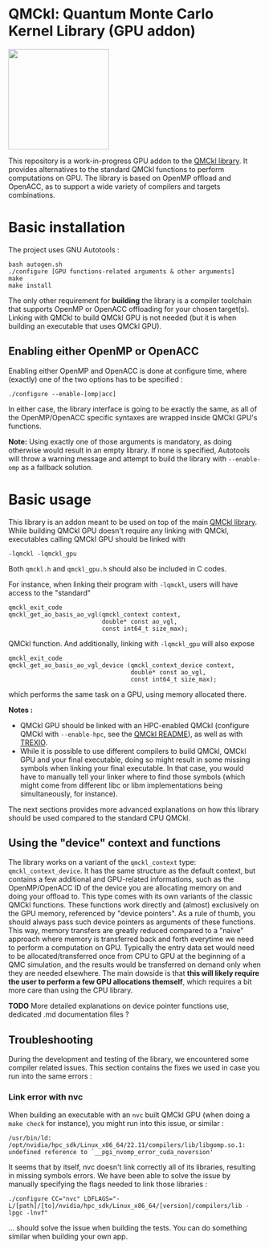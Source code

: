 # QMCkl: Quantum Monte Carlo Kernel Library (GPU addon)

<img src="https://trex-coe.eu/sites/default/files/styles/responsive_no_crop/public/2022-01/QMCkl%20code.png?itok=UvOUClA5" width=200>

This repository is a work-in-progress GPU addon to the [QMCkl library](https://github.com/TREX-CoE/qmckl). It provides alternatives to the standard QMCkl functions to perform computations on GPU. The library is based on OpenMP offload and OpenACC, as to support a wide variety of compilers and targets combinations.


# Basic installation

The project uses GNU Autotools :

```
bash autogen.sh
./configure [GPU functions-related arguments & other arguments]
make
make install
```

The only other requirement for **building** the library is a compiler toolchain that supports OpenMP or OpenACC offloading for your chosen target(s). Linking with QMCkl to build QMCkl GPU is not needed (but it is when building an executable that uses QMCkl GPU).


## Enabling either OpenMP or OpenACC

Enabling either OpenMP and OpenACC is done at configure time, where (exactly) one of the two options has to be specified :

```
./configure --enable-[omp|acc]
```

In either case, the library interface is going to be exactly the same, as all of the OpenMP/OpenACC specific syntaxes are wrapped inside  QMCkl GPU's functions.

**Note:** Using exactly one of those arguments is mandatory, as doing otherwise would result in an empty library. If none is specified, Autotools will throw a warning message and attempt to build the library with `--enable-omp` as a fallback solution.


# Basic usage

This library is an addon meant to be used on top of the main [QMCkl library](https://github.com/TREX-CoE/qmckl). While building QMCkl GPU doesn't require any linking with QMCkl, executables calling QMCkl GPU should be linked with

```
-lqmckl -lqmckl_gpu
```

Both `qmckl.h` and `qmckl_gpu.h` should also be included in C codes.

For instance, when linking their program with `-lqmckl`, users will have access to the "standard"

```
qmckl_exit_code
qmckl_get_ao_basis_ao_vgl(qmckl_context context,
                          double* const ao_vgl,
                          const int64_t size_max);
```

QMCkl function. And additionally, linking with `-lqmckl_gpu` will also expose

```
qmckl_exit_code
qmckl_get_ao_basis_ao_vgl_device (qmckl_context_device context,
                                  double* const ao_vgl,
                                  const int64_t size_max);
```

which performs the same task on a GPU, using memory allocated there.

**Notes :** 
- QMCkl GPU should be linked with an HPC-enabled QMCkl (configure QMCkl with `--enable-hpc`, see the [QMCkl README](https://github.com/TREX-CoE/qmckl/blob/master/README.md)), as well as with [TREXIO](https://github.com/TREX-CoE/trexio).
- While it is possible to use different compilers to build QMCkl, QMCkl GPU and your final executable, doing so might result in some missing symbols when linking your final executable. In that case, you would have to manually tell your linker where to find those symbols (which might come from different libc or libm implementations being simultaneously, for instance). 

The next sections provides more advanced explanations on how this library should be used compared to the standard CPU QMCkl.


## Using the "device" context and functions

The library works on a variant of the `qmckl_context` type: `qmckl_context_device`. It has the same structure as the default context, but contains a few additional and GPU-related informations, such as the OpenMP/OpenACC ID of the device you are allocating memory on and doing your offload to. This type comes with its own variants of the classic QMCkl functions. These functions work directly and (almost) exclusively on the GPU memory, referenced by "device pointers". As a rule of thumb, you should always pass such device pointers as arguments of these functions. This way, memory transfers are greatly reduced compared to a "naive" approach where memory is transferred back and forth everytime we need to perform a computation on GPU. Typically the entry data set would need to be allocated/transferred once from CPU to GPU at the beginning of a QMC simulation, and the results would be transferred on demand only when they are needed elsewhere. The main dowside is that **this will likely require the user to perform a few GPU allocations themself**, which requires a bit more care than using the CPU library.

**TODO** More detailed explanations on device pointer functions use, dedicated .md documentation files ?


## Troubleshooting

During the development and testing of the library, we encountered some compiler related issues. This section contains the fixes we used in case you run into the same errors : 

### Link error with nvc

When building an executable with an `nvc` built QMCkl GPU (when doing a `make check` for instance), you might run into this issue, or similar : 

```
/usr/bin/ld: /opt/nvidia/hpc_sdk/Linux_x86_64/22.11/compilers/lib/libgomp.so.1: undefined reference to `__pgi_nvomp_error_cuda_noversion'
```

It seems that by itself, nvc doesn't link correctly all of its libraries, resulting in missing symbols errors. We have been able to solve the issue by manually specifying the flags needed to link those libraries  : 

```
./configure CC="nvc" LDFLAGS="-L/[path]/[to]/nvidia/hpc_sdk/Linux_x86_64/[version]/compilers/lib -lpgc -lnvf"
```

... should solve the issue when building the tests. You can do something similar when building your own app.

